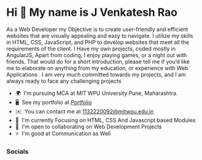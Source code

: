 Hi 👋 My name is J Venkatesh Rao
==================================
As a Web Developer my Objective is to create user-friendly and efficient websites that are visually appealing and easy to navigate.
I utilize my skills in HTML, CSS, JavaScript, and PHP to develop websites that meet all the requirements of the client.
I Have my own projects, coded mostly in AngularJS, Apart from coding, I enjoy playing games, or a night out with friends. That would do for a short introduction, please tell me if you’d like me to elaborate on anything from my education, or experience with Web Applications . I am very much committed towards my projects, and I am always ready to face any challenging projects

* 🌍  I'm pursuing MCA at MIT WPU University Pune, Maharashtra.
* 🖥️  See my portfolio at [Portfolio](https://jvenkateshrao.github.io/Portfolio/)
* ✉️  You can contact me at [1132220092@mitwpu.edu.in](mailto:1132220092@mitwpu.edu.in)
* 🚀  I'm currently Focusing on HTML, CSS And Javascript based Modules
* 🤝  I'm open to collaborating on Web Development Projects
* ⚡  I'm good at Communication as Well



### Socials



